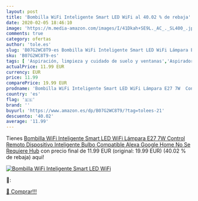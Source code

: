 ```yaml
---
layout: post
title: 'Bombilla WiFi Inteligente Smart LED WiFi al 40.02 % de rebaja'
date: 2020-02-05 18:46:10
image: 'https://m.media-amazon.com/images/I/41Dkah+SE9L._AC_._SL400_.jpg'
comments: true
category: ofertas
author: 'tole.es'
slug: 'B07G2WC8T9-es Bombilla WiFi Inteligente Smart LED WiFi Lámpara E27 7W...'
sku: 'B07G2WC8T9-es'
tags: [ 'Aspiración, limpieza y cuidado de suelo y ventanas','Aspiradoras','Bombillas','Bombillas Wi-Fi','Bombillas de color','Bombillas de uso específico','Bricolaje y herramientas','Enchufes estándar','Enchufes inteligentes y a control remoto','Enchufes y accesorios','Hogar y cocina','Iluminación','Iluminación de interior','Iluminación decorativa y para usos específicos de interior','Instalación eléctrica','Robots aspiradores','Tiras LED de interior','alexa','google','home', ]
actualPrice: 11.99 EUR
currency: EUR
price: 11.99
comparePrice: 19.99 EUR
prodname: 'Bombilla WiFi Inteligente Smart LED WiFi Lámpara E27 7W  Control Remoto Dispositivo Inteligente Bulbo Compatible Alexa Google Home No Se Requiere Hub'
country: 'es'
flag: '🇪🇸'
brand: ''
buyurl: 'https://www.amazon.es/dp/B07G2WC8T9/?tag=tolees-21'
descuento: '40.02'
average: '11.99'
---
```


Tienes [Bombilla WiFi Inteligente Smart LED WiFi Lámpara E27 7W  Control Remoto Dispositivo Inteligente Bulbo Compatible Alexa Google Home No Se Requiere Hub](https://www.amazon.es/dp/B07G2WC8T9/?tag=tolees-21) con precio final de  11.99 EUR (original: 19.99 EUR) (40.02 %  de rebaja) aqui!

[![Bombilla WiFi Inteligente Smart LED WiFi](https://m.media-amazon.com/images/I/41Dkah+SE9L._AC_._SL400_.jpg)](https://www.amazon.es/dp/B07G2WC8T9/?tag=tolees-21)

🔎:


[🛒 Comprar!!!](https://www.amazon.es/dp/B07G2WC8T9/?tag=tolees-21)
